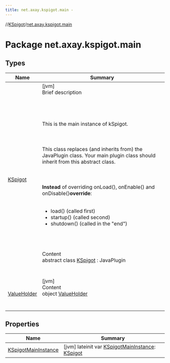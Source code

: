 ```yaml
---
title: net.axay.kspigot.main -
---
```

//[KSpigot](../index.md)/[net.axay.kspigot.main](index.md)



# Package net.axay.kspigot.main  


## Types  
  
|  Name|  Summary| 
|---|---|
| [KSpigot](-k-spigot/index.md)| [jvm]  <br>Brief description  <br><br><br><br><br>This is the main instance of kSpigot.<br><br><br><br>This class replaces (and inherits from) the JavaPlugin class. Your main plugin class should inherit from this abstract class.<br><br><br><br>**Instead** of overriding onLoad(), onEnable() and onDisable()**override**:<br><br><ul><li>load() (called first)</li><li>startup()  (called second)</li><li>shutdown() (called in the "end")</li></ul><br><br>  <br>Content  <br>abstract class [KSpigot](-k-spigot/index.md) : JavaPlugin  <br><br><br>
| [ValueHolder](-value-holder/index.md)| [jvm]  <br>Content  <br>object [ValueHolder](-value-holder/index.md)  <br><br><br>


## Properties  
  
|  Name|  Summary| 
|---|---|
| [KSpigotMainInstance](index.md#net.axay.kspigot.main//KSpigotMainInstance/#/PointingToDeclaration/)|  [jvm] lateinit var [KSpigotMainInstance](index.md#net.axay.kspigot.main//KSpigotMainInstance/#/PointingToDeclaration/): [KSpigot](-k-spigot/index.md)   <br>

